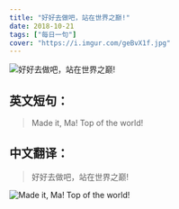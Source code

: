 ```yaml
---
title: "好好去做吧，站在世界之巅!"
date: 2018-10-21
tags: ["每日一句"]
cover: "https://i.imgur.com/geBvX1f.jpg"
---
```


![好好去做吧，站在世界之巅!](https://i.imgur.com/m3Tkph9.jpg)

## 英文短句：
> Made it, Ma! Top of the world! 

<!--more-->

## 中文翻译：
> 好好去做吧，站在世界之巅!

![Made it, Ma! Top of the world! ](https://i.imgur.com/6LwsKqQ.jpg)


